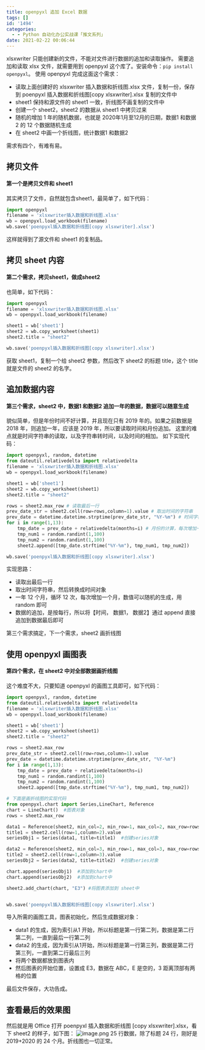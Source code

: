 ```yaml
---
title: openpyxl 追加 Excel 数据
tags: []
id: '1494'
categories:
  - - Python 自动化办公实战课「推文系列」
date: 2021-02-22 00:06:44
---
```


xlsxwriter 只能创建新的文件，不能对文件进行数据的追加和读取操作。 需要追加和读取 xlsx 文件，就需要用到 openpyxl 这个库了。安装命令：`pip install openpyxl`。 使用 openpyxl 完成这面这个需求：

*   读取上面创建好的 xlsxwriter 插入数据和折线图.xlsx 文件，复制一份，保存到 poenpyxl 插入数据和折线图\[copy xlsxwriter\].xlsx 复制的文件中
*   sheet1 保持和源文件的 sheet1 一致，折线图不画复制的文件中
*   创建一个 sheet2，sheet2 的数据从 sheet1 中拷贝过来
*   随机的增加 1 年的随机数据，也就是 2020年1月至12月的日期，数据1 和数据2 的 12 个数据随机生成
*   在 sheet2 中画一个折线图，统计数据1 和数据2

需求有四个，有难有易。

## 拷贝文件

#### 第一个是拷贝文件和 sheet1

其实拷贝了文件，自然就包含sheet1，最简单了，如下代码：

```python
import openpyxl
filename = 'xlsxwriter插入数据和折线图.xlsx'
wb = openpyxl.load_workbook(filename)
wb.save('poenpyxl插入数据和折线图[copy xlsxwriter].xlsx')
```

这样就得到了源文件和 sheet1 的复制品。

## 拷贝 sheet 内容

#### 第二个需求，拷贝sheet1，做成sheet2

也简单，如下代码：

```python
import openpyxl
filename = 'xlsxwriter插入数据和折线图.xlsx'
wb = openpyxl.load_workbook(filename)

sheet1 = wb['sheet1']
sheet2 = wb.copy_worksheet(sheet1)
sheet2.title = "sheet2"

wb.save('poenpyxl插入数据和折线图[copy xlsxwriter].xlsx')
```

获取 sheet1，复制一个给 sheet2 参数，然后改下 sheet2 的标题 title，这个 title 就是文件的 sheet2 的名字。

## 追加数据内容

#### 第三个需求，sheet2 中，数据1 和数据2 追加一年的数据，数据可以随意生成

貌似简单，但是年份时间不好计算，并且现在只有 2019 年的。如果之前数据是 2018 年，则追加一年，应该是 2019 年，所以要读取时间和月份追加。 这里的难点就是时间字符串的读取，以及字符串转时间，以及时间的相加。 如下实现代码：

```python
import openpyxl, random, datetime
from dateutil.relativedelta import relativedelta
filename = 'xlsxwriter插入数据和折线图.xlsx'
wb = openpyxl.load_workbook(filename)

sheet1 = wb['sheet1']
sheet2 = wb.copy_worksheet(sheet1)
sheet2.title = "sheet2"

rows = sheet2.max_row # 读取最后一行
prev_date_str = sheet2.cell(row=rows,column=1).value # 取出时间的字符串
prev_date = datetime.datetime.strptime(prev_date_str, "%Y-%m") # 时间字符串转时间对象
for i in range(1,13):
    tmp_date = prev_date + relativedelta(months=i) # 月份的计算，每次增加一个月，就得到了第二年的12个月
    tmp_num1 = random.randint(1,100)
    tmp_num2 = random.randint(1,100)
    sheet2.append([tmp_date.strftime("%Y-%m"), tmp_num1, tmp_num2])

wb.save('poenpyxl插入数据和折线图[copy xlsxwriter].xlsx')
```

实现思路：

*   读取出最后一行
*   取出时间字符串，然后转换成时间对象
*   一年 12 个月，循环 12 次，每次增加一个月，数值可以随机的生成，用 random 即可
*   数据的追加，是按每行，所以将【时间， 数据1， 数据2】通过 append 直接追加到数据最后即可

第三个需求搞定，下一个需求，sheet2 画折线图

## 使用 openpyxl 画图表

#### 第四个需求，在 sheet2 中对全部数据画折线图

这个难度不大，只要知道 openpyxl 的画图工具即可，如下代码：

```python
import openpyxl, random, datetime
from dateutil.relativedelta import relativedelta
filename = 'xlsxwriter插入数据和折线图.xlsx'
wb = openpyxl.load_workbook(filename)

sheet1 = wb['sheet1']
sheet2 = wb.copy_worksheet(sheet1)
sheet2.title = "sheet2"

rows = sheet2.max_row
prev_date_str = sheet2.cell(row=rows,column=1).value
prev_date = datetime.datetime.strptime(prev_date_str, "%Y-%m")
for i in range(1,13):
    tmp_date = prev_date + relativedelta(months=i)
    tmp_num1 = random.randint(1,100)
    tmp_num2 = random.randint(1,100)
    sheet2.append([tmp_date.strftime("%Y-%m"), tmp_num1, tmp_num2])

# 下面是画折线图的实现代码
from openpyxl.chart import Series,LineChart, Reference
chart = LineChart()  #图表对象
rows = sheet2.max_row

data1 = Reference(sheet2, min_col=2, min_row=1, max_col=2, max_row=rows) #涉及数据
title1 = sheet2.cell(row=1,column=2).value
seriesObj1 = Series(data1, title=title1)  #创建series对象

data2 = Reference(sheet2, min_col=3, min_row=1, max_col=3, max_row=rows) #涉及数据
title2 = sheet2.cell(row=1,column=3).value
seriesObj2 = Series(data2, title=title2)  #创建series对象

chart.append(seriesObj1)  #添加到chart中
chart.append(seriesObj2)  #添加到chart中

sheet2.add_chart(chart, "E3") #将图表添加到 sheet中


wb.save('poenpyxl插入数据和折线图[copy xlsxwriter].xlsx')
```

导入所需的画图工具，图表初始化，然后生成数据对象：

*   data1 的生成，因为索引从1 开始，所以标题是第一行第二列，数据是第二行第二列，一直到最后一行第二列
*   data2 的生成，因为索引从1开始，所以标题是第一行第三列，数据是第二行第三列，一直到第二行最后三列
*   将两个数据都放到图表内
*   然后图表的开始位置，设置成 E3，数据在 ABC，E 是空的，3 距离顶部有两格的位置

最后文件保存，大功告成。

## 查看最后的效果图

然后就是用 Office 打开 poenpyxl 插入数据和折线图 \[copy xlsxwriter\].xlsx，看下 sheet2 的样子，如下图： ![image.png](https://img-blog.csdnimg.cn/img_convert/48b30e9c100a50af72a49b888ab9c2f4.png) 25 行数据，除了标题 24 行，刚好是 2019+2020 的 24 个月。折线图也一切正常。